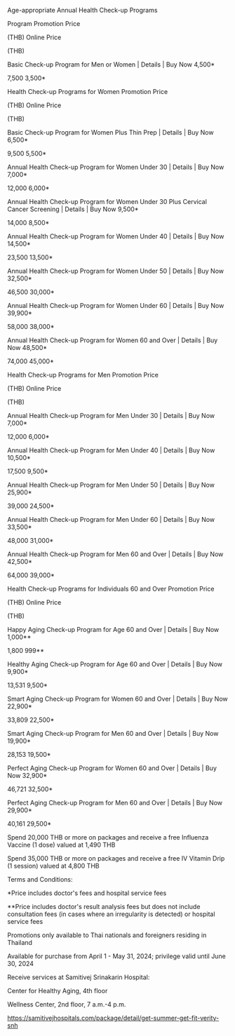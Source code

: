 Age-appropriate Annual Health Check-up Programs

Program Promotion Price

(THB) Online Price

(THB)

Basic Check-up Program for Men or Women \| Details \| Buy Now 4,500\*

7,500 3,500\*

Health Check-up Programs for Women Promotion Price

(THB) Online Price

(THB)

Basic Check-up Program for Women Plus Thin Prep \| Details \| Buy Now
6,500\*

9,500 5,500\*

Annual Health Check-up Program for Women Under 30 \| Details \| Buy Now
7,000\*

12,000 6,000\*

Annual Health Check-up Program for Women Under 30 Plus Cervical Cancer
Screening \| Details \| Buy Now 9,500\*

14,000 8,500\*

Annual Health Check-up Program for Women Under 40 \| Details \| Buy Now
14,500\*

23,500 13,500\*

Annual Health Check-up Program for Women Under 50 \| Details \| Buy Now
32,500\*

46,500 30,000\*

Annual Health Check-up Program for Women Under 60 \| Details \| Buy Now
39,900\*

58,000 38,000\*

Annual Health Check-up Program for Women 60 and Over \| Details \| Buy
Now 48,500\*

74,000 45,000\*

Health Check-up Programs for Men Promotion Price

(THB) Online Price

(THB)

Annual Health Check-up Program for Men Under 30 \| Details \| Buy Now
7,000\*

12,000 6,000\*

Annual Health Check-up Program for Men Under 40 \| Details \| Buy Now
10,500\*

17,500 9,500\*

Annual Health Check-up Program for Men Under 50 \| Details \| Buy Now
25,900\*

39,000 24,500\*

Annual Health Check-up Program for Men Under 60 \| Details \| Buy Now
33,500\*

48,000 31,000\*

Annual Health Check-up Program for Men 60 and Over \| Details \| Buy Now
42,500\*

64,000 39,000\*

Health Check-up Programs for Individuals 60 and Over Promotion Price

(THB) Online Price

(THB)

Happy Aging Check-up Program for Age 60 and Over \| Details \| Buy Now
1,000\*\*

1,800 999\*\*

Healthy Aging Check-up Program for Age 60 and Over \| Details \| Buy Now
9,900\*

13,531 9,500\*

Smart Aging Check-up Program for Women 60 and Over \| Details \| Buy Now
22,900\*

33,809 22,500\*

Smart Aging Check-up Program for Men 60 and Over \| Details \| Buy Now
19,900\*

28,153 19,500\*

Perfect Aging Check-up Program for Women 60 and Over \| Details \| Buy
Now 32,900\*

46,721 32,500\*

Perfect Aging Check-up Program for Men 60 and Over \| Details \| Buy Now
29,900\*

40,161 29,500\*

Spend 20,000 THB or more on packages and receive a free Influenza
Vaccine (1 dose) valued at 1,490 THB

Spend 35,000 THB or more on packages and receive a free IV Vitamin Drip
(1 session) valued at 4,800 THB

Terms and Conditions:

\*Price includes doctor's fees and hospital service fees

\*\*Price includes doctor\'s result analysis fees but does not include
consultation fees (in cases where an irregularity is detected) or
hospital service fees

Promotions only available to Thai nationals and foreigners residing in
Thailand

Available for purchase from April 1 - May 31, 2024; privilege valid
until June 30, 2024

Receive services at Samitivej Srinakarin Hospital:

Center for Healthy Aging, 4th floor

Wellness Center, 2nd floor, 7 a.m.-4 p.m.

<https://samitivejhospitals.com/package/detail/get-summer-get-fit-verity-snh>
